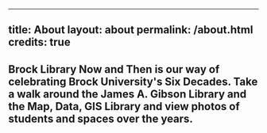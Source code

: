 ---
title: About
layout: about
permalink: /about.html
credits: true
--


## Brock Library Now and Then is our way of celebrating Brock University's Six Decades. Take a walk around the James A. Gibson Library and the Map, Data, GIS Library and view photos of students and spaces over the years.
